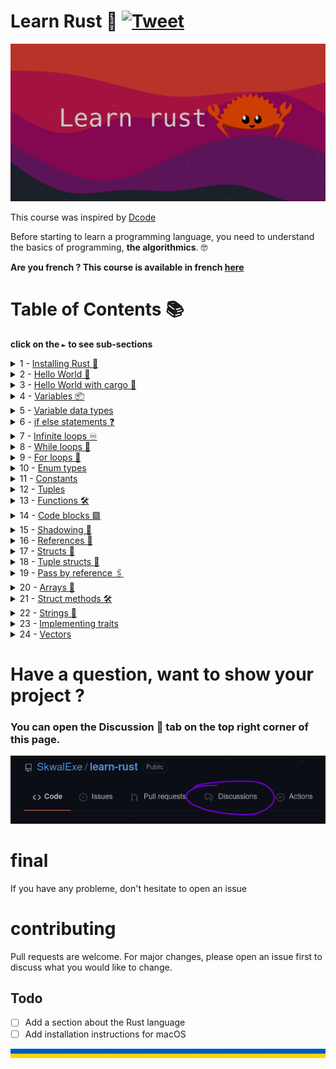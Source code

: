 # Learn Rust 🦀 [![Tweet](https://img.shields.io/twitter/url/http/shields.io.svg?style=social)](https://twitter.com/intent/tweet?url=https%3A%2F%2Fgithub.com%2FSkwalExe%2Flearn-rust&text=Started%20learning%20rust%20with%20@SkwalExe%20learn-rust%20project)

![banner](images/banner.png)

This course was inspired by [Dcode](https://www.youtube.com/watch?v=vOMJlQ5B-M0&list=PLVvjrrRCBy2JSHf9tGxGKJ-bYAN_uDCUL)

Before starting to learn a programming language, you need to understand the basics of programming, **the algorithmics**. 🤓

**Are you french ? This course is available in french [here](https://github.com/SkwalExe/apprendre-rust/)**

# Table of Contents 📚
**click on the `►` to see sub-sections**

<details>
    <summary>1 - <a href="course/installing-rust/">Installing Rust 🦀</a></summary>

- [Linux 😎](course/installing-rust#linux)
- [Windows 💩](course/installing-rust#windows)
</details>

<details>
    <summary>2 - <a href="course/hello-world/" >Hello World 👋</a></summary>

- [Declaring a function](course/hello-world/#declaring-a-function)
- [Printing a message 💬](course/hello-world/#printing-a-message)
- [Compiling and running a program🏃‍](course/hello-world/#compiling-and-running-a-program) 
</details>

<details>
    <summary>3 - <a href="course/hello-world-cargo/" >Hello World with cargo 🚢</a></summary>

- [What is cargo❓](course/hello-world-cargo#what-is-cargo)
- [Creating a new project🆕](course/hello-world-cargo#creating-a-new-project)
- [Compiling and running a program with cargo🏃‍](course/hello-world-cargo#compiling-and-running-a-program-with-cargo)
    - [Just compiling](course/hello-world-cargo#just-compiling)
    - [Compiling and running🏃‍](course/hello-world-cargo#compiling-and-running)
</details>

<details>
    <summary>4 - <a href="course/variables/" >Variables 📦</a></summary>

- [Declaring a variable](course/variables#declaring-a-variable)
- [Printing a variable💬](course/variables#printing-a-variable)
- [Modifying a variable](course/variables#modifying-a-variable)
- [Mutable variables](course/variables#mutable-variables)

</details>

<details>
    <summary>5 - <a href="course/variable-data-types/" >Variable data types</a></summary>

- [What are data types❓](course/variable-data-types#what-are-data-types)
- [Specifying data types](course/variable-data-types#specifying-data-types)

</details>


<details>
    <summary>6 - <a href="course/if-else-statements/" >if else statements ❓</a></summary>

- [comparison operators](course/if-else-statements#comparison-operators)
- [if](course/if-else-statements#if)
- [else](course/if-else-statements#else)
- [else if](course/if-else-statements#else-if)

</details>

<details>
    <summary>7 - <a href="course/infinite-loops/" >Infinite loops ♾️</a></summary>

- [the loop keyword ♾️](course/infinite-loops#the-loop-keyword️)
- [the break keyword 🛑](course/infinite-loops#the-break-keyword)
- [the continue keyword ➡️](course/infinite-loops#the-continue-keyword️)

</details>    

<details>
    <summary>8 - <a href="course/while-loops/" >While loops 🔁</a></summary>

- [What is a while loop ❓](course/while-loops#what-is-a-while-loop)
- [The while keyword 🔁](course/while-loops#the-while-keyword)
- [The break and continue keywords 🔑](course/while-loops#the-break-and-continue-keywords)

</details>    

<details>
    <summary>9 - <a href="course/for-loops/" >For loops 🔢</a></summary>

- [What is a for loop ❓](course/for-loops#what-is-a-for-loop)
- [The `for` keyword 🔑](course/for-loops#the-for-keyword)
- [Vector iteration](course/for-loops#vector-iteration)
    - [What is a vector❓](course/for-loops#what-is-a-vector)
    - [Declaring a vector](course/for-loops#declaring-a-vector)
    - [Iterating over a vector](course/for-loops#iterating-over-a-vector)
    - [Iterating over a vector with index 🔢](course/for-loops#iterating-over-a-vector-with-index)

</details>    

<details>
    <summary>10 - <a href="course/enum-types/" >Enum types</a></summary>

- [What is an enum type ❓](course/enum-types#what-is-an-enum-type)
- [Declaring an enum type](course/enum-types#declaring-an-enum-type)
- [Matching on an enum](course/enum-types#matching-on-an-enum)
    - [What is a match expression ❓](course/enum-types#what-is-a-match-expression)
    - [Usage](course/enum-types#usage)
    - [Matching on an enum](course/enum-types#matching-on-an-enum)

</details>

<details>
    <summary>11 - <a href="course/constants/" >Constants</a></summary>

- [What is a constant ❓](course/constants#what-is-a-constant)
- [Declaring a constant](course/constants#declaring-a-constant)
- [Using a constant](course/constants#using-a-constant)

</details>

<details>
    <summary>12 - <a href="course/tuples/" >Tuples</a></summary>

- [What is a tuple ❓](course/tuples#what-is-a-tuple)
- [Declaring a tuple](course/tuples#declaring-a-tuple)
- [Accessing a tuple](course/tuples#accessing-a-tuple)
- [Extracting values from a tuple 🚪](course/tuples#extracting-values-from-a-tuple)

</details>

<details>
    <summary>13 - <a href="course/functions/" >Functions 🛠️</a></summary>

- [What is a function❓](course/functions#what-is-a-function)
- [Declaring a function](course/functions#declaring-a-function)
- [Returning values](course/functions#returning-values)

</details>

<details>
    <summary>14 - <a href="course/code-blocks/" >Code blocks 🟪️</a></summary>

- [What is a code block ❓](course/code-blocks/#what-is-a-code-block)
- [Usage](course/code-blocks/#usage)

</details>

<details>
    <summary>15 - <a href="course/shadowing/" >Shadowing 👥</a></summary>

- [What is shadowing❓](course/shadowing#what-is-shadowing)
- [Usage](course/shadowing#usage)

</details>

<details>
    <summary>16 - <a href="course/references/" >References 🔗</a></summary>

- [What is a reference ❔](course/references#what-is-a-reference)
- [How to create a reference ❔](course/references#how-to-create-a-reference)
- [How to use a reference 🤹](course/references#how-to-use-a-reference)
- [Modifying a reference ✏️](course/references#modifying-a-reference)
    - [Firstly](course/references#firstly)
    - [Secondly](course/references#secondly)
- [Warning ⚠️](course/references#warning)
    - [Firstly](course/references#firstly)
    - [Secondly](course/references#secondly)

</details>

<details>
    <summary>17 - <a href="course/structs/" >Structs 🧱</a></summary>

- [What is a struct ❔](course/structs#what-is-a-struct)
- [How to create a struct ❔](course/structs#how-to-create-a-struct)
- [How to use a struct 🤹](course/structs#how-to-use-a-struct)
- [Modifying a struct ✏️](course/structs#modifying-a-struct)

</details>

<details>
    <summary>18 - <a href="course/tuple-structs/" >Tuple structs 🧱</a></summary>

- [What is a tuple struct ❔](course/tuple-structs#what-is-a-tuple-struct)
- [How to create a tuple struct ❔](course/tuple-structs#how-to-create-a-tuple-struct)
- [How to use a tuple struct 🤹](course/tuple-structs#how-to-use-a-tuple-struct)
- [Modifying a tuple struct ✏️](course/tuple-structs#modifying-a-tuple-struct)

</details>

<details>
    <summary>19 - <a href="course/pass-by-reference/" >Pass by reference 🖇️</a></summary>

- [The problem ❌](course/pass-by-reference/#the-problem)
- [The solution 💡](course/pass-by-reference/#the-solution)

</details>


<details>
    <summary>20 - <a href="course/arrays" >Arrays 📜</a></summary>

- [What is an array ❔](course/arrays#what-is-an-array)
- [Declaring an array](course/arrays#declaring-an-array)
- [Accessing an array](course/arrays#accessing-an-array)
- [Iterating over an array 🔁](course/arrays#iterating-over-an-array)
    - [With the `iter` method](course/arrays#with-the-iter-method)
    - [With the length of the array](course/arrays#with-the-length-of-the-array)
- [Specifying the type and the length of an array](course/arrays#specifying-the-type-and-the-length-of-an-array)
- [Default values for arrays](course/arrays#default-values-for-arrays)

</details>

<details>
    <summary>21 - <a href="course/struct-methods" >Struct methods 🛠️</a></summary>

- [What is a struct method❔](course/struct-methods#what-is-a-struct-method)
- [The `impl` keyword](course/struct-methods#the-impl-keyword)
- [Multiple methods](course/struct-methods#multiple-methods)

</details>

<details>
    <summary>22 - <a href="course/strings" >Strings 📝</a></summary>

    
- [What is a string❔](course/strings#what-is-a-string)
- [`len` method](course/strings#len-method)
- [`is_empty` method](course/strings#is_empty-method)
- [`split_whitespace` method](course/strings#split_whitespace-method)
- [`contains` method](course/strings#contains-method)
- [`push_str` method](course/strings#push_str-method)

</details>

<details>
    <summary>23 - <a href="course/implementing-traits" >Implementing traits</a></summary>

- [What is a trait❔](course/implementing-traits#what-is-a-trait)
- [Implementing a trait](course/implementing-traits#implementing-a-trait)
- [Using traits](course/implementing-traits#using-traits)
  
</details>

<details>
    <summary>24 - <a href="course/vectors" >Vectors</a></summary>

- [What is a vector❔](course/vectors#what-is-a-vector)
- [Declaring a vector](course/vectors#declaring-a-vector)
- [Declaring a vector with elements](course/vectors#declaring-a-vector-with-elements)
- [Accessing elements](course/vectors#accessing-elements)
- [Joining elements](course/vectors#joining-elements)
- [Pushing elements](course/vectors#pushing-elements)
- [Removing elements](course/vectors#removing-elements)

</details>

# Have a question, want to show your project ?
### **You can open the Discussion 💬 tab on the top right corner of this page.**
![discussion](images/discussions.png)
# final
If you have any probleme, don't hesitate to open an issue
# contributing
Pull requests are welcome. For major changes, please open an issue first to discuss what you would like to change.
## Todo
- [ ] Add a section about the Rust language
- [ ] Add installation instructions for macOS

<a href="https://github.com/SkwalExe#ukraine"><img src="https://raw.githubusercontent.com/SkwalExe/SkwalExe/main/ukraine.jpg" width="100%" height="15px" /></a>